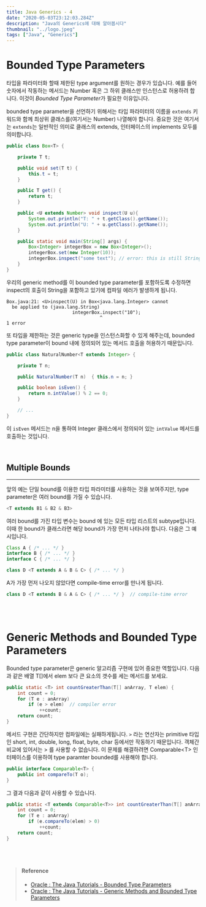 ```yaml
---
title: Java Generics - 4
date: "2020-05-03T23:12:03.284Z"
description: "Java의 Generics에 대해 알아봅시다"
thumbnail: "../logo.jpeg"
tags: ["Java", "Generics"]
---
```


# Bounded Type Parameters

타입을 파라미터화 할때 제한된 type argument를 원하는 경우가 있습니다. 예를 들어 숫자에서 작동하는 메서드는 Number 혹은 그 하위 클래스만 인스턴스로 허용하려 합니다. 이것이 *Bounded Type Parameter*가 필요한 이유입니다.

bounded type parameter을 선언하기 위해서는 타입 파라미터의 이름을 `extends` 키워드와 함께 최상위 클래스를(여기서는 Number) 나열해야 합니다. 중요한 것은 여기서는 `extends`는 일반적인 의미로 클래스의 extends, 인터페이스의 implements 모두를 의미합니다.

```java
public class Box<T> {

    private T t;          

    public void set(T t) {
        this.t = t;
    }

    public T get() {
        return t;
    }

    public <U extends Number> void inspect(U u){
        System.out.println("T: " + t.getClass().getName());
        System.out.println("U: " + u.getClass().getName());
    }

    public static void main(String[] args) {
        Box<Integer> integerBox = new Box<Integer>();
        integerBox.set(new Integer(10));
        integerBox.inspect("some text"); // error: this is still String!
    }
}
```

우리의  generic method를 이 bounded type parameter를 포함하도록 수정하면 inspect의 호출이 String을 포함하고 있기에 컴파일 에러가 발생하게 됩니다.

```
Box.java:21: <U>inspect(U) in Box<java.lang.Integer> cannot
  be applied to (java.lang.String)
                        integerBox.inspect("10");
                                  ^
1 error
```

또 타입을 제한하는 것은 generic type을 인스턴스화할 수 있게 해주는데, bounded type parameter이 bound 내에 정의되어 있는 메서드 호출을 허용하기 때문입니다.

```java
public class NaturalNumber<T extends Integer> {

    private T n;

    public NaturalNumber(T n)  { this.n = n; }

    public boolean isEven() {
        return n.intValue() % 2 == 0;
    }

    // ...
}
```

이 `isEven` 메서드는 n을 통하여 Integer 클래스에서 정의되어 있는  `intValue` 메서드를 호출하는 것입니다.

<br>

## Multiple Bounds

---

앞의 예는 단일 bound를 이용한 타입 파라미터를 사용하는 것을 보여주지만, type parameter은 여러 bound를 가질 수 있습니다.

```java
<T extends B1 & B2 & B3>
```

여러 bound를 가진 타입 변수는 bound 에 있는 모든 타입 리스트의 subtype입니다. 이때 한 bound가 클래스라면 해당 bound가 가장 먼저 나타나야 합니다. 다음은 그 예시입니다.

```java
Class A { /* ... */ }
interface B { /* ... */ }
interface C { /* ... */ }

class D <T extends A & B & C> { /* ... */ }
```

A가 가장 먼저 나오지 않았다면 compile-time error를 만나게 됩니다.

```java
class D <T extends B & A & C> { /* ... */ }  // compile-time error
```

<br>

<br>

# Generic Methods and Bounded Type Parameters

Bounded type parameter은 generic 알고리즘 구현에 있어 중요한 역할입니다. 다음과 같은 배열 T[]에서 elem 보다 큰 요소의 갯수를 세는 메서드를 보세요.

```java
public static <T> int countGreaterThan(T[] anArray, T elem) {
    int count = 0;
    for (T e : anArray)
        if (e > elem)  // compiler error
            ++count;
    return count;
}
```

메서드 구현은 간단하지만 컴파일에는 실패하게됩니다. `>` 라는 연산자는 primitive 타입인 short, int, double, long, float, byte, char 등에서만 작동하기 때문입니다. 객체간 비교에 있어서는 &gt; 를 사용할 수 없습니다. 이 문제를 해결하려면 Comparable&lt;T&gt; 인터페이스를 이용하여 type paramter bounded를 사용해야 합니다.

```java
public interface Comparable<T> {
    public int compareTo(T o);
}
```

그 결과 다음과 같이 사용할 수 있습니다.

```java
public static <T extends Comparable<T>> int countGreaterThan(T[] anArray, T elem) {
    int count = 0;
    for (T e : anArray)
        if (e.compareTo(elem) > 0)
            ++count;
    return count;
}
```

<br>

<br>

> #### Reference
>
> - [Oracle : The Java Tutorials - Bounded Type Parameters](https://docs.oracle.com/javase/tutorial/java/generics/bounded.html)
> - [Oracle : The Java Tutorials - Generic Methods and Bounded Type Parameters](https://docs.oracle.com/javase/tutorial/java/generics/boundedTypeParams.html)

